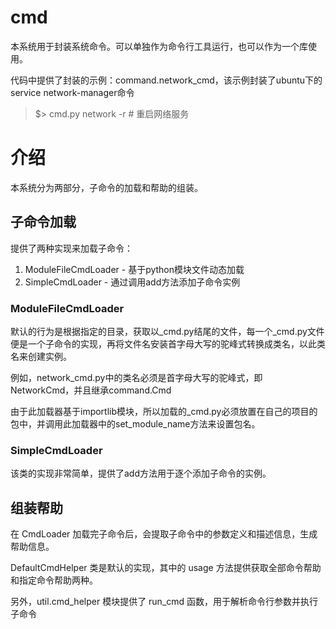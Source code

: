 # cmd

本系统用于封装系统命令。可以单独作为命令行工具运行，也可以作为一个库使用。

代码中提供了封装的示例：command.network_cmd，该示例封装了ubuntu下的service network-manager命令
> $> cmd.py network -r    # 重启网络服务

# 介绍

本系统分为两部分，子命令的加载和帮助的组装。

## 子命令加载

提供了两种实现来加载子命令：
1. ModuleFileCmdLoader - 基于python模块文件动态加载
2. SimpleCmdLoader - 通过调用add方法添加子命令实例

### ModuleFileCmdLoader

默认的行为是根据指定的目录，获取以_cmd.py结尾的文件，每一个_cmd.py文件便是一个子命令的实现，再将文件名安装首字母大写的驼峰式转换成类名，以此类名来创建实例。

例如，network_cmd.py中的类名必须是首字母大写的驼峰式，即NetworkCmd，并且继承command.Cmd

由于此加载器基于importlib模块，所以加载的_cmd.py必须放置在自己的项目的包中，并调用此加载器中的set_module_name方法来设置包名。

### SimpleCmdLoader

该类的实现非常简单，提供了add方法用于逐个添加子命令的实例。

## 组装帮助

在 CmdLoader 加载完子命令后，会提取子命令中的参数定义和描述信息，生成帮助信息。

DefaultCmdHelper 类是默认的实现，其中的 usage 方法提供获取全部命令帮助和指定命令帮助两种。

另外，util.cmd_helper 模块提供了 run_cmd 函数，用于解析命令行参数并执行子命令
